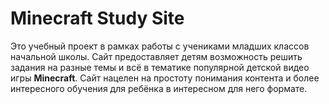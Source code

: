 <h1>Minecraft Study Site</h1>
Это учебный проект в рамках работы с учениками младших классов начальной школы. 
Сайт предоставляет детям возможность решить задания на разные темы и всё в тематике популярной детской видео игры <b>Minecraft</b>. 
Сайт нацелен на простоту понимания контента и более интересного обучения для ребёнка в интересном для него формате.
